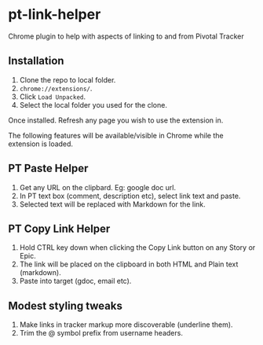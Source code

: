 # pt-link-helper
Chrome plugin to help with aspects of linking to and from Pivotal Tracker

## Installation
1. Clone the repo to local folder.
2. `chrome://extensions/`.
3. Click `Load Unpacked`.
4. Select the local folder you used for the clone.

Once installed. Refresh any page you wish to use the extension in. 

The following features will be available/visible in Chrome while the extension is loaded.

## PT Paste Helper
1. Get any URL on the clipbard. Eg: google doc url.
2. In PT text box (comment, description etc), select link text and paste.
3. Selected text will be replaced with Markdown for the link.

## PT Copy Link Helper
1. Hold CTRL key down when clicking the Copy Link button on any Story or Epic.
2. The link will be placed on the clipboard in both HTML and Plain text (markdown).
3. Paste into target (gdoc, email etc).

## Modest styling tweaks
1. Make links in tracker markup more discoverable (underline them).
2. Trim the @ symbol prefix from username headers.
